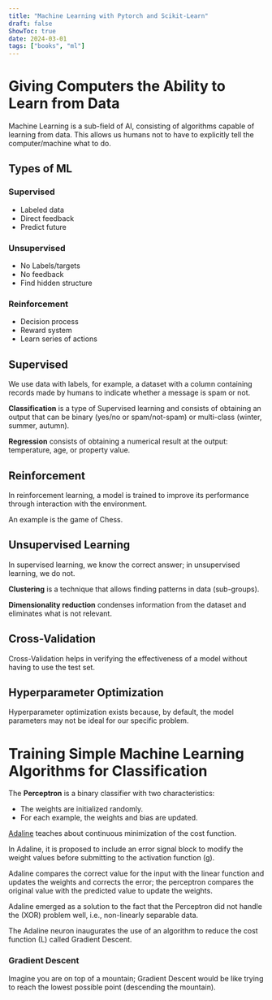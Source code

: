 ```yaml
---
title: "Machine Learning with Pytorch and Scikit-Learn"
draft: false
ShowToc: true
date: 2024-03-01
tags: ["books", "ml"]
---
```


# Giving Computers the Ability to Learn from Data

Machine Learning is a sub-field of AI, consisting of algorithms capable of learning from data. This allows us humans not to have to explicitly tell the computer/machine what to do.

## Types of ML

### Supervised
- Labeled data
- Direct feedback
- Predict future

### Unsupervised
- No Labels/targets
- No feedback
- Find hidden structure

### Reinforcement
- Decision process
- Reward system
- Learn series of actions

## Supervised

We use data with labels, for example, a dataset with a column containing records made by humans to indicate whether a message is spam or not.

**Classification** is a type of Supervised learning and consists of obtaining an output that can be binary (yes/no or spam/not-spam) or multi-class (winter, summer, autumn).

**Regression** consists of obtaining a numerical result at the output: temperature, age, or property value.

## Reinforcement

In reinforcement learning, a model is trained to improve its performance through interaction with the environment.

An example is the game of Chess.

## Unsupervised Learning

In supervised learning, we know the correct answer; in unsupervised learning, we do not.

**Clustering** is a technique that allows finding patterns in data (sub-groups).

**Dimensionality reduction** condenses information from the dataset and eliminates what is not relevant.

## Cross-Validation

Cross-Validation helps in verifying the effectiveness of a model without having to use the test set.

## Hyperparameter Optimization

Hyperparameter optimization exists because, by default, the model parameters may not be ideal for our specific problem.

# Training Simple Machine Learning Algorithms for Classification

The **Perceptron** is a binary classifier with two characteristics:
- The weights are initialized randomly.
- For each example, the weights and bias are updated.

[Adaline](https://medium.com/ensina-ai/rede-neural-perceptron-adaline-8f69dc419d4e) teaches about continuous minimization of the cost function.

In Adaline, it is proposed to include an error signal block to modify the weight values before submitting to the activation function (g).

Adaline compares the correct value for the input with the linear function and updates the weights and corrects the error; the perceptron compares the original value with the predicted value to update the weights.

Adaline emerged as a solution to the fact that the Perceptron did not handle the (XOR) problem well, i.e., non-linearly separable data.

The Adaline neuron inaugurates the use of an algorithm to reduce the cost function (L) called Gradient Descent.

### Gradient Descent

Imagine you are on top of a mountain; Gradient Descent would be like trying to reach the lowest possible point (descending the mountain).
